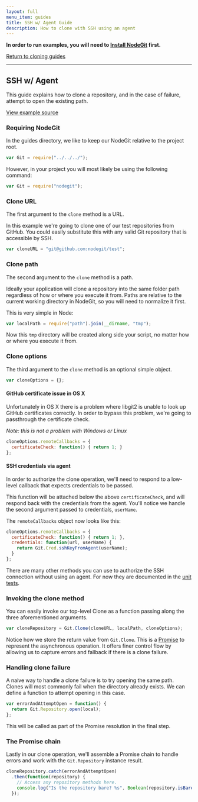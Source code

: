 ```yaml
---
layout: full
menu_item: guides
title: SSH w/ Agent Guide
description: How to clone with SSH using an agent
---
```


**In order to run examples, you will need to [Install NodeGit](../../install)
first.**

[Return to cloning guides](../)

* * *

SSH w/ Agent
------------

This guide explains how to clone a repository, and in the case of failure,
attempt to open the existing path.

[View example source](index.js)

### Requiring NodeGit

In the guides directory, we like to keep our NodeGit relative to the project
root.

``` javascript
var Git = require("../../../");
```

However, in your project you will most likely be using the following command:

``` javascript
var Git = require("nodegit");
```

### Clone URL

The first argument to the `clone` method is a URL.

In this example we're going to clone one of our test repositories from GitHub.
You could easily substitute this with any valid Git repository that is
accessible by SSH.

``` javascript
var cloneURL = "git@github.com:nodegit/test";
```

### Clone path

The second argument to the `clone` method is a path.

Ideally your application will clone a repository into the same folder path
regardless of how or where you execute it from.  Paths are relative to the
current working directory in NodeGit, so you will need to normalize it first.

This is very simple in Node:

``` javascript
var localPath = require("path").join(__dirname, "tmp");
```

Now this `tmp` directory will be created along side your script, no matter how
or where you execute it from.

### Clone options

The third argument to the `clone` method is an optional simple object.

``` javascript
var cloneOptions = {};
```

#### GitHub certificate issue in OS X

Unfortunately in OS X there is a problem where libgit2 is unable to look up
GitHub certificates correctly.  In order to bypass this problem, we're going
to passthrough the certificate check.

*Note: this is not a problem with Windows or Linux*

``` javascript
cloneOptions.remoteCallbacks = {
  certificateCheck: function() { return 1; }
};
```

#### SSH credentials via agent

In order to authorize the clone operation, we'll need to respond to a low-level
callback that expects credentials to be passed.

This function will be attached below the above `certificateCheck`, and will
respond back with the credentials from the agent.  You'll notice we handle
the second argument passed to credentials, `userName`.

The `remoteCallbacks` object now looks like this:

``` javascript
cloneOptions.remoteCallbacks = {
  certificateCheck: function() { return 1; },
  credentials: function(url, userName) {
    return Git.Cred.sshKeyFromAgent(userName);
  }
};
```

There are many other methods you can use to authorize the SSH connection without
using an agent.  For now they are documented in the [unit tests](
https://github.com/nodegit/nodegit/blob/master/test/tests/clone.js
).

### Invoking the clone method

You can easily invoke our top-level Clone as a function passing along the three
aforementioned arguments.

``` javascript
var cloneRepository = Git.Clone(cloneURL, localPath, cloneOptions);
```

Notice how we store the return value from `Git.Clone`.  This is a
[Promise](https://www.promisejs.org/) to represent the asynchronous operation.
It offers finer control flow by allowing us to capture errors and fallback if
there is a clone failure.

### Handling clone failure

A naive way to handle a clone failure is to try opening the same path.  Clones
will most commonly fail when the directory already exists.  We can define
a function to attempt opening in this case.

``` javascript
var errorAndAttemptOpen = function() {
  return Git.Repository.open(local);
};
```

This will be called as part of the Promise resolution in the final step.

### The Promise chain

Lastly in our clone operation, we'll assemble a Promise chain to handle errors
and work with the `Git.Repository` instance result.

``` javascript
cloneRepository.catch(errorAndAttemptOpen)
  .then(function(repository) {
    // Access any repository methods here.
    console.log("Is the repository bare? %s", Boolean(repository.isBare()));
  });
```
